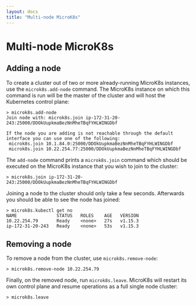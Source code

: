 ```yaml
---
layout: docs
title: "Multi-node MicroK8s"
---
```

# Multi-node MicroK8s

## Adding a node

To create a cluster out of two or more already-running MicroK8s instances,
use the `microk8s.add-node` command. The MicroK8s instance on which this
command is
run will be the master of the cluster and will host the Kubernetes
control plane:
```
> microk8s.add-node
Join node with: microk8s.join ip-172-31-20-243:25000/DDOkUupkmaBezNnMheTBqFYHLWINGDbf

If the node you are adding is not reachable through the default
interface you can use one of the following:
 microk8s.join 10.1.84.0:25000/DDOkUupkmaBezNnMheTBqFYHLWINGDbf
 microk8s.join 10.22.254.77:25000/DDOkUupkmaBezNnMheTBqFYHLWINGDbf
```

The `add-node` command prints a `microk8s.join` command which should
be executed on the MicroK8s instance that you wish to join to the
cluster:
```
> microk8s.join ip-172-31-20-243:25000/DDOkUupkmaBezNnMheTBqFYHLWINGDbf
```

Joining a node to the cluster should only take a few seconds. Afterwards
you should be able to see the node has joined:
```
> microk8s.kubectl get no
NAME               STATUS   ROLES    AGE   VERSION
10.22.254.79       Ready    <none>   27s   v1.15.3
ip-172-31-20-243   Ready    <none>   53s   v1.15.3
```

## Removing a node

To remove a node from the cluster, use `microk8s.remove-node`:
```
> microk8s.remove-node 10.22.254.79
```

Finally, on the removed node, run `microk8s.leave`. MicroK8s will restart
its own control plane and resume operations as a full single node cluster:
```
> microk8s.leave
```